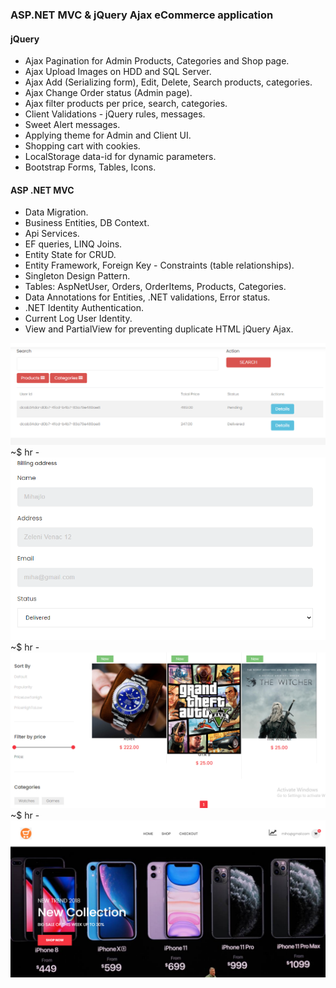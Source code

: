 ### ASP.NET MVC & jQuery Ajax eCommerce application

#### jQuery
- Ajax Pagination for Admin Products, Categories and Shop page.
- Ajax Upload Images on HDD and SQL Server.
- Ajax Add (Serializing form), Edit, Delete, Search products, categories.
- Ajax Change Order status (Admin page).
- Ajax filter products per price, search, categories.
- Client Validations - jQuery rules, messages.
- Sweet Alert messages.
- Applying theme for Admin and Client UI.
- Shopping cart with cookies.
- LocalStorage data-id for dynamic parameters.
- Bootstrap Forms, Tables, Icons.
#### ASP .NET MVC
- Data Migration.
- Business Entities, DB Context.
- Api Services.
- EF queries, LINQ Joins.
- Entity State for CRUD.
- Entity Framework, Foreign Key - Constraints (table relationships).
- Singleton Design Pattern.
- Tables: AspNetUser, Orders, OrderItems, Products, Categories.
- Data Annotations for Entities, .NET validations, Error status.
- .NET Identity Authentication.
- Current Log User Identity.
- View and PartialView for preventing duplicate HTML jQuery Ajax.
<img src="OnlineShop/screenshots/Screenshot_1.png">
~$ hr -
<img src="OnlineShop/screenshots/Screenshot_2.png">
~$ hr -
<img src="OnlineShop/screenshots/Screenshot_3.png">
~$ hr -
<img src="OnlineShop/screenshots/Screenshot_4.png">
